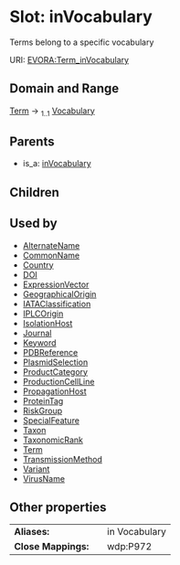 
# Slot: inVocabulary

Terms belong to a specific vocabulary

URI: [EVORA:Term_inVocabulary](https://evora-project.eu/Term_inVocabulary)


## Domain and Range

[Term](Term.md) &#8594;  <sub>1..1</sub> [Vocabulary](Vocabulary.md)

## Parents

 *  is_a: [inVocabulary](inVocabulary.md)

## Children


## Used by

 * [AlternateName](AlternateName.md)
 * [CommonName](CommonName.md)
 * [Country](Country.md)
 * [DOI](DOI.md)
 * [ExpressionVector](ExpressionVector.md)
 * [GeographicalOrigin](GeographicalOrigin.md)
 * [IATAClassification](IATAClassification.md)
 * [IPLCOrigin](IPLCOrigin.md)
 * [IsolationHost](IsolationHost.md)
 * [Journal](Journal.md)
 * [Keyword](Keyword.md)
 * [PDBReference](PDBReference.md)
 * [PlasmidSelection](PlasmidSelection.md)
 * [ProductCategory](ProductCategory.md)
 * [ProductionCellLine](ProductionCellLine.md)
 * [PropagationHost](PropagationHost.md)
 * [ProteinTag](ProteinTag.md)
 * [RiskGroup](RiskGroup.md)
 * [SpecialFeature](SpecialFeature.md)
 * [Taxon](Taxon.md)
 * [TaxonomicRank](TaxonomicRank.md)
 * [Term](Term.md)
 * [TransmissionMethod](TransmissionMethod.md)
 * [Variant](Variant.md)
 * [VirusName](VirusName.md)

## Other properties

|  |  |  |
| --- | --- | --- |
| **Aliases:** | | in Vocabulary |
| **Close Mappings:** | | wdp:P972 |
